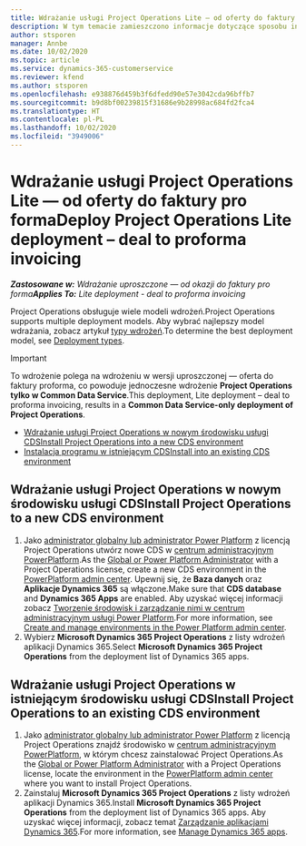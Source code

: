 ```yaml
---
title: Wdrażanie usługi Project Operations Lite — od oferty do faktury pro forma
description: W tym temacie zamieszczono informacje dotyczące sposobu instalowania programu Project Operations lite deployment — od oferty do faktury pro forma.
author: stsporen
manager: Annbe
ms.date: 10/02/2020
ms.topic: article
ms.service: dynamics-365-customerservice
ms.reviewer: kfend
ms.author: stsporen
ms.openlocfilehash: e938876d459b3f6dfedd90e57e3042cda96bffb7
ms.sourcegitcommit: b9d8bf00239815f31686e9b28998ac684fd2fca4
ms.translationtype: HT
ms.contentlocale: pl-PL
ms.lasthandoff: 10/02/2020
ms.locfileid: "3949006"
---
```

# <a name="deploy-project-operations-lite-deployment--deal-to-proforma-invoicing"></a><span data-ttu-id="0a7c0-103">Wdrażanie usługi Project Operations Lite — od oferty do faktury pro forma</span><span class="sxs-lookup"><span data-stu-id="0a7c0-103">Deploy Project Operations Lite deployment – deal to proforma invoicing</span></span>

<span data-ttu-id="0a7c0-104">_**Zastosowane w:** Wdrażanie uproszczone — od okazji do faktury pro forma_</span><span class="sxs-lookup"><span data-stu-id="0a7c0-104">_**Applies To:** Lite deployment - deal to proforma invoicing_</span></span>

<span data-ttu-id="0a7c0-105">Project Operations obsługuje wiele modeli wdrożeń.</span><span class="sxs-lookup"><span data-stu-id="0a7c0-105">Project Operations supports multiple deployment models.</span></span> <span data-ttu-id="0a7c0-106">Aby wybrać najlepszy model wdrażania, zobacz artykuł [typy wdrożeń](determine-deployment-type.md).</span><span class="sxs-lookup"><span data-stu-id="0a7c0-106">To determine the best deployment model, see [Deployment types](determine-deployment-type.md).</span></span>


> [!IMPORTANT]
> <span data-ttu-id="0a7c0-107">To wdrożenie polega na wdrożeniu w wersji uproszczonej — oferta do faktury proforma, co powoduje jednoczesne wdrożenie **Project Operations tylko w Common Data Service**.</span><span class="sxs-lookup"><span data-stu-id="0a7c0-107">This deployment, Lite deployment – deal to proforma invoicing, results in a **Common Data Service-only deployment of Project Operations**.</span></span>

- [<span data-ttu-id="0a7c0-108">Wdrażanie usługi Project Operations w nowym środowisku usługi CDS</span><span class="sxs-lookup"><span data-stu-id="0a7c0-108">Install Project Operations into a new CDS environment</span></span>](#new)
- [<span data-ttu-id="0a7c0-109">Instalacja programu w istniejącym CDS</span><span class="sxs-lookup"><span data-stu-id="0a7c0-109">Install into an existing CDS environment</span></span>](#existing)



## <a name="install-project-operations-to-a-new-cds-environment"></a><a name="new"></a><span data-ttu-id="0a7c0-110">Wdrażanie usługi Project Operations w nowym środowisku usługi CDS</span><span class="sxs-lookup"><span data-stu-id="0a7c0-110">Install Project Operations to a new CDS environment</span></span>

1. <span data-ttu-id="0a7c0-111">Jako [administrator globalny lub administrator Power Platform](https://docs.microsoft.com/power-platform/admin/global-service-administrators-can-administer-without-license) z licencją Project Operations utwórz nowe CDS w [centrum administracyjnym PowerPlatform](https://admin.powerplatform.com).</span><span class="sxs-lookup"><span data-stu-id="0a7c0-111">As the [Global or Power Platform Administrator](https://docs.microsoft.com/power-platform/admin/global-service-administrators-can-administer-without-license) with a Project Operations license, create a new CDS environment in the [PowerPlatform admin center](https://admin.powerplatform.com).</span></span> <span data-ttu-id="0a7c0-112">Upewnij się, że **Baza danych** oraz **Aplikacje Dynamics 365** są włączone.</span><span class="sxs-lookup"><span data-stu-id="0a7c0-112">Make sure that **CDS database** and **Dynamics 365 Apps** are enabled.</span></span> <span data-ttu-id="0a7c0-113">Aby uzyskać więcej informacji zobacz [Tworzenie środowisk i zarządzanie nimi w centrum administracyjnym usługi Power Platform](https://docs.microsoft.com/power-platform/admin/create-environment#create-an-environment-in-the-power-platform-admin-center).</span><span class="sxs-lookup"><span data-stu-id="0a7c0-113">For more information, see [Create and manage environments in the Power Platform admin center](https://docs.microsoft.com/power-platform/admin/create-environment#create-an-environment-in-the-power-platform-admin-center).</span></span>
2. <span data-ttu-id="0a7c0-114">Wybierz **Microsoft Dynamics 365 Project Operations** z listy wdrożeń aplikacji Dynamics 365.</span><span class="sxs-lookup"><span data-stu-id="0a7c0-114">Select **Microsoft Dynamics 365 Project Operations** from the deployment list of Dynamics 365 apps.</span></span>


## <a name="install-project-operations-to-an-existing-cds-environment"></a><a name="existing"></a><span data-ttu-id="0a7c0-115">Wdrażanie usługi Project Operations w istniejącym środowisku usługi CDS</span><span class="sxs-lookup"><span data-stu-id="0a7c0-115">Install Project Operations to an existing CDS environment</span></span>

1. <span data-ttu-id="0a7c0-116">Jako [administrator globalny lub administrator Power Platform](https://docs.microsoft.com/power-platform/admin/global-service-administrators-can-administer-without-license) z licencją Project Operations znajdź środowisko w [centrum administracyjnym PowerPlatform](https://admin.powerplatform.com), w którym chcesz zainstalować Project Operations.</span><span class="sxs-lookup"><span data-stu-id="0a7c0-116">As the [Global or Power Platform Administrator](https://docs.microsoft.com/power-platform/admin/global-service-administrators-can-administer-without-license) with a Project Operations license, locate the environment in the [PowerPlatform admin center](https://admin.powerplatform.com) where you want to install Project Operations.</span></span>
2. <span data-ttu-id="0a7c0-117">Zainstaluj **Microsoft Dynamics 365 Project Operations** z listy wdrożeń aplikacji Dynamics 365.</span><span class="sxs-lookup"><span data-stu-id="0a7c0-117">Install **Microsoft Dynamics 365 Project Operations** from the deployment list of Dynamics 365 apps.</span></span> <span data-ttu-id="0a7c0-118">Aby uzyskać więcej informacji, zobacz temat [Zarządzanie aplikacjami Dynamics 365](https://docs.microsoft.com/power-platform/admin/manage-apps).</span><span class="sxs-lookup"><span data-stu-id="0a7c0-118">For more information, see [Manage Dynamics 365 apps](https://docs.microsoft.com/power-platform/admin/manage-apps).</span></span>


